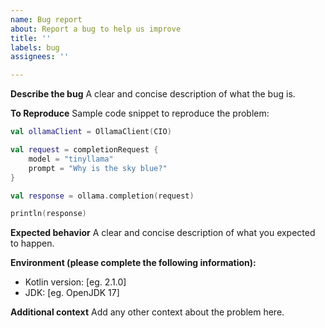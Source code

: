 ```yaml
---
name: Bug report
about: Report a bug to help us improve
title: ''
labels: bug
assignees: ''

---
```


**Describe the bug**
A clear and concise description of what the bug is.

**To Reproduce**
Sample code snippet to reproduce the problem:
```kotlin
val ollamaClient = OllamaClient(CIO)

val request = completionRequest {
    model = "tinyllama"
    prompt = "Why is the sky blue?"
}

val response = ollama.completion(request)

println(response)
```

**Expected behavior**
A clear and concise description of what you expected to happen.

**Environment (please complete the following information):**
- Kotlin version: [eg. 2.1.0]
- JDK: [eg. OpenJDK 17]

**Additional context**
Add any other context about the problem here.
